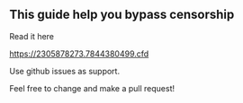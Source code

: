 ## This guide help you bypass censorship

Read it here

https://2305878273.7844380499.cfd

Use github issues as support.

Feel free to change and make a pull request!
